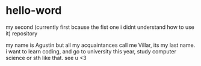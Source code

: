 # hello-word
my second (currently first bcause the fist one i didnt understand how to use it) repository

my name is Agustín but all my acquaintances call me Villar, its my last name. i want to learn coding, and go to university this year, study computer science or sth like that.
see u <3

